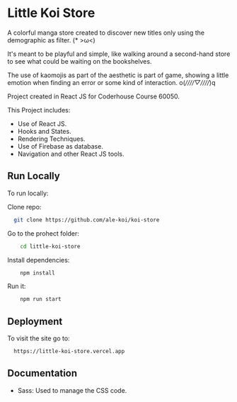 
# Little Koi Store

A colorful manga store created to discover new titles only using the demographic as filter. (* >ω<)

It's meant to be playful and simple, like walking around a second-hand store to see what could be waiting on the bookshelves. 

The use of kaomojis as part of the aesthetic is part of game, showing a little emotion when finding an error or some kind of interaction. o(*////▽////*)q



Project created in React JS for Coderhouse Course 60050.

This Project includes:

* Use of React JS.
* Hooks and States.
* Rendering Techniques. 
* Use of Firebase as database. 
* Navigation and other React JS tools. 



## Run Locally
To run locally: 

Clone repo:

```bash
  git clone https://github.com/ale-koi/koi-store
```

Go to the prohect folder:
```bash
    cd little-koi-store
```

Install dependencies:

```bash
    npm install
```

Run it:
```bash
    npm run start
```


## Deployment

To visit the site go to:

```bash
  https://little-koi-store.vercel.app
```


## Documentation

* Sass: 
    Used to manage the CSS code.
